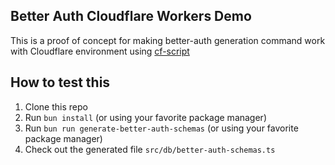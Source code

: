 ## Better Auth Cloudflare Workers Demo

This is a proof of concept for making better-auth generation command work with Cloudflare environment using [cf-script](https://github.com/thomascogez/cf-script)

## How to test this

1. Clone this repo
2. Run `bun install` (or using your favorite package manager)
3. Run `bun run generate-better-auth-schemas` (or using your favorite package manager)
4. Check out the generated file `src/db/better-auth-schemas.ts`
